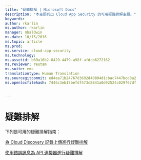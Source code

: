 ```yaml
---
title: "疑難排解 | Microsoft Docs"
description: "本主題列出 Cloud App Security 的可用疑難排解主題。"
keywords: 
author: rkarlin
ms.author: rkarlin
manager: mbaldwin
ms.date: 10/15/2016
ms.topic: article
ms.prod: 
ms.service: cloud-app-security
ms.technology: 
ms.assetid: b69a16b2-8429-4479-a98f-afdcb6272162
ms.reviewer: reutam
ms.suite: ems
translationtype: Human Translation
ms.sourcegitcommit: ed4ea71b24767d3602d40894d1cbac7447bcd8a2
ms.openlocfilehash: 7446c3eb17befdf473c8841a0d92524c029f67df


---
```


# <a name="troubleshooting"></a>疑難排解
下列是可用的疑難排解指南︰

[為 Cloud Discovery 記錄上傳進行疑難排解](troubleshooting-cloud-discovery.md)

[使用錯誤訊息為 API 連接器進行疑難排解](troubleshooting-api-connectors-using-error-messages.md)


<!--HONumber=Oct16_HO4-->


